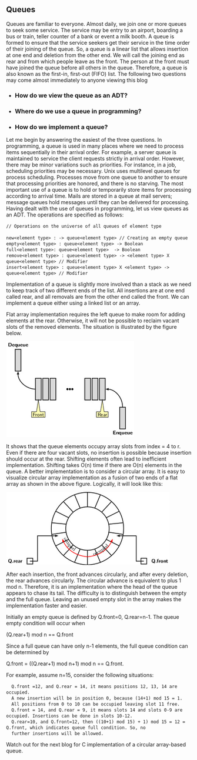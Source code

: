## Queues 

Queues are familiar to everyone. Almost daily, we join one or more queues to seek some service. The service may be entry to an 
airport, boarding a bus or train, teller counter of a bank or event a milk booth. A queue is formed to ensure that the service 
seekers get their service in the time order of their joining of the queue. So, a queue is a linear list that allows insertion at 
one end and deletion from the other end. We will call the joining end as rear and from which people leave as the front. The 
person at the front must have joined the queue before all others in the queue. Therefore, a queue is also known as the first-in, 
first-out (FIFO) list. The following two questions may come almost immediately to anyone viewing this blog
 
- ### How do we view the queue as an ADT? 
- ### Where do we use a queue in programming? 
- ### How do we implement a queue?

Let me begin by answering the easiest of the three questions. In programming, a queue is used in many places where we need to 
process items sequentially in their arrival order. For example, a server queue is maintained to service the client requests strictly in arrival order. However, there may be minor variations such as priorities. For instance, in a job, scheduling priorities may be necessary. Unix uses multilevel queues for process scheduling. Processes move from one queue to another to ensure that processing priorities are honored, and there is no starving. The most important use of a queue is to hold or temporarily store items for processing according to arrival time. Mails are stored in a queue at mail servers; message queues hold messages until they can be delivered for processing. Having dealt with the use of queues in programming, let us view queues as an ADT. The operations are specified as follows:
```
// Operations on the universe of all queues of element type

new<element type> : -> queue<element type> // Creating an empty queue
empty<element type> : queue<element type> -> Boolean
full<element type>: queue<element type>  -> Boolean
remove<element type> : queue<element type> -> <element type> X queue<element type> // Modifier
insert<element type> : queue<element type> X <element type> -> queue<element type> // Modifier
```
Implementation of a queue is slightly more involved than a stack as we need to keep track of two different ends of the list. All 
insertions are at one end called rear, and all removals are from the other end called the front. We can implement a queue either 
using a linked list or an array.
 
Flat array implementation requires the left queue to make room for adding elements at the rear. Otherwise, it will not be 
possible to reclaim vacant slots of the removed elements. The situation is illustrated by the figure below.
 
![Flat Array](../images/queuePic1.jpg?raw=true "flat array")

It shows that the queue elements occupy array slots from index = 4 to r. Even if there are four vacant slots, no insertion is 
possible because insertion should occur at the rear. Shifting elements often lead to inefficient implementation. Shifting takes 
O(n) time if there are O(n) elements in the queue. A better implementation is to consider a circular array. It is easy to 
visualize circular array implementation as a fusion of two ends of a flat array as shown in the above figure. Logically, it 
will look like this:  

  ![Circular Array](../images/circularArray.jpg?raw=true "circular array")

After each insertion, the front advances circularly, and after every deletion, the rear advances circularly. The circular 
advance is equivalent to plus 1 mod n. Therefore, it is an implementation where the head of the queue appears to chase its 
tail. The difficulty is to distinguish between the empty and the full queue. Leaving an unused empty slot in the array makes 
the implementation faster and easier. 

Initially an empty queue is defined by Q.front=0, Q.rear=n-1. The queue empty condition will occur when 

(Q.rear+1) mod n == Q.front 

Since a full queue can have only n-1 elements, the full queue condition can be determined by 

Q.front = ((Q.rear+1) mod n+1) mod n == Q.front. 

For example, assume n=15, consider the following situations:
```
  Q.front =12, and Q.rear = 14, it means positions 12, 13, 14 are occupied. 
  A new insertion will be in position 0, because (14+1) mod 15 = 1. 
  All positions from 0 to 10 can be occupied leaving slot 11 free. 
  Q.front = 14, and Q.rear = 9, it means slots 14 and slots 0-9 are occupied. Insertions can be done in slots 10-12.  
  Q.rear=10, and Q.front=12, then ((10+1) mod 15) + 1) mod 15 = 12 = Q.front, which indicates queue full condition. So, no 
  further insertions will be allowed. 
```

Watch out for the next blog for C implementation of a circular array-based queue.  
